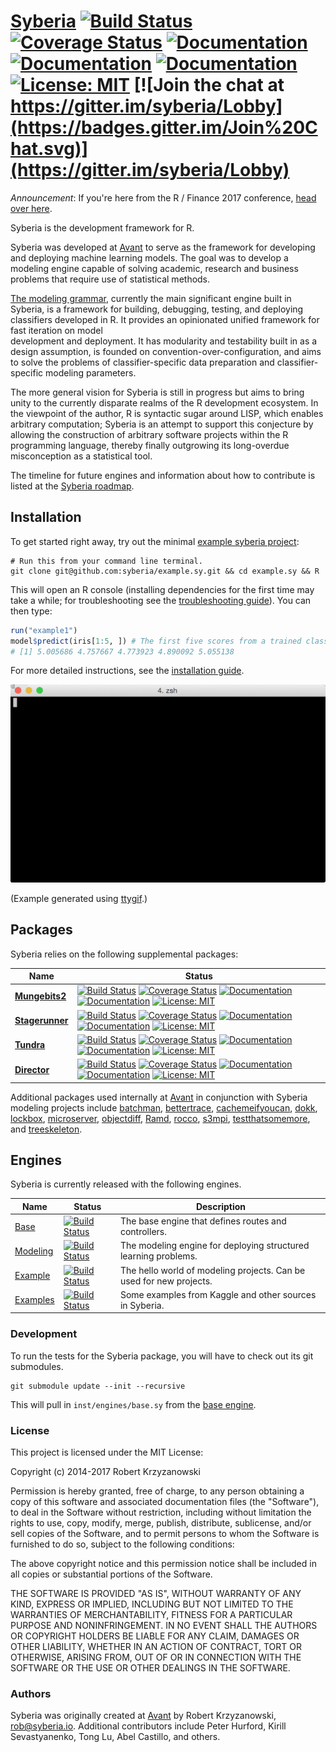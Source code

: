 [Syberia](http://syberia.io) [![Build Status](https://travis-ci.org/syberia/syberia.svg?branch=master)](https://travis-ci.org/syberia/syberia) [![Coverage Status](https://coveralls.io/repos/syberia/syberia/badge.svg?branch=master)](https://coveralls.io/r/syberia/syberia) [![Documentation](https://img.shields.io/badge/guide-%E2%9C%93-ff69b4.svg)](http://syberia.io/docs) [![Documentation](https://img.shields.io/badge/docs-%E2%9C%93-900c3f.svg)](http://syberia.io/docs/packages) [![Documentation](https://img.shields.io/badge/rocco-%E2%9C%93-blue.svg)](http://syberia.github.io/syberia/) [![License: MIT](https://img.shields.io/badge/License-MIT-yellow.svg)](https://github.com/syberia/syberia/blob/master/LICENSE) [![Join the chat at https://gitter.im/syberia/Lobby](https://badges.gitter.im/Join%20Chat.svg)](https://gitter.im/syberia/Lobby) 
===========

*Announcement*: If you're here from the R / Finance 2017 conference, 
[head over here](https://github.com/robertzk/rfinance17).

Syberia is the development framework for R.

Syberia was developed at [Avant](https://github.com/avantcredit) to
serve as the framework for developing and deploying machine learning models.
The goal was to develop a modeling engine capable of solving academic,
research and business problems that require use of statistical methods.

[The modeling grammar](http://github.com/syberia/modeling.sy),
currently the main significant engine built in Syberia, is a
framework for building, debugging, testing, and deploying classifiers developed in R.
It provides an opinionated unified framework for fast iteration on model  
development and deployment. It has modularity and testability built in
as a design assumption, is founded on convention-over-configuration,
and aims to solve the problems of classifier-specific data preparation and
classifier-specific modeling parameters.

The more general vision for Syberia is still in progress but aims
to bring unity to the currently disparate realms of the R development ecosystem.
In the viewpoint of the author, R is syntactic sugar around LISP, which enables arbitrary computation;
Syberia is an attempt to support this conjecture by allowing the
construction of arbitrary software projects within the R programming language,
thereby finally outgrowing its long-overdue misconception as a statistical tool.

The timeline for future engines and information about how
to contribute is listed at the [Syberia roadmap](http://syberia.io/roadmap).

## Installation

To get started right away, try out the minimal
[example syberia project](https://github.com/syberia/example.sy):

```
# Run this from your command line terminal.
git clone git@github.com:syberia/example.sy.git && cd example.sy && R
```

This will open an R console (installing dependencies for the first time may take a while;
for troubleshooting see the [troubleshooting guide](http://syberia.io/trouble)).
You can then type:

```r
run("example1")
model$predict(iris[1:5, ]) # The first five scores from a trained classifier.
# [1] 5.005686 4.757667 4.773923 4.890092 5.055138
```

For more detailed instructions, see the [installation guide](http://syberia.io/docs).

![Minimal syberia example](inst/images/simple_run_example.gif)

(Example generated using [ttygif](https://github.com/icholy/ttygif).)

## Packages

Syberia relies on the following supplemental packages:

| Name | Status |
| ---- | -----  |
| [**Mungebits2**](https://github.com/syberia/mungebits2) | [![Build Status](https://travis-ci.org/syberia/mungebits2.svg?branch=master)](https://travis-ci.org/syberia/mungebits2) [![Coverage Status](https://coveralls.io/repos/syberia/mungebits2/badge.svg?branch=master&service=github)](https://coveralls.io/r/syberia/mungebits2)  [![Documentation](https://img.shields.io/badge/docs-%E2%9C%93-900c3f.svg)](http://syberia.io/docs/packages/mungebits2) [![Documentation](https://img.shields.io/badge/rocco-%E2%9C%93-blue.svg)](http://syberia.github.io/mungebits2/) [![License: MIT](https://img.shields.io/badge/License-MIT-yellow.svg)](https://github.com/syberia/syberia/blob/master/LICENSE) |
| [**Stagerunner**](https://github.com/syberia/stagerunner) | [![Build Status](https://travis-ci.org/syberia/stagerunner.svg?branch=master)](https://travis-ci.org/syberia/stagerunner) [![Coverage Status](https://img.shields.io/coveralls/syberia/stagerunner.svg)](https://coveralls.io/r/syberia/stagerunner) [![Documentation](https://img.shields.io/badge/docs-%E2%9C%93-900c3f.svg)](http://syberia.io/docs/packages/stagerunner) [![Documentation](https://img.shields.io/badge/rocco-%E2%9C%93-blue.svg)](http://syberia.github.io/stagerunner/) [![License: MIT](https://img.shields.io/badge/License-MIT-yellow.svg)](https://github.com/syberia/syberia/blob/master/LICENSE) |
| [**Tundra**](https://github.com/syberia/tundra) | [![Build Status](https://img.shields.io/travis/syberia/tundra.svg)](https://travis-ci.org/syberia/tundra) [![Coverage Status](https://coveralls.io/repos/github/syberia/tundra/badge.svg?branch=master)](https://coveralls.io/r/syberia/tundra) [![Documentation](https://img.shields.io/badge/docs-%E2%9C%93-900c3f.svg)](http://syberia.io/docs/packages/tundra) [![Documentation](https://img.shields.io/badge/rocco-%E2%9C%93-blue.svg)](http://syberia.github.io/tundra/) [![License: MIT](https://img.shields.io/badge/License-MIT-yellow.svg)](https://github.com/syberia/syberia/blob/master/LICENSE)   |
| [**Director**](https://github.com/syberia/director) | [![Build Status](https://travis-ci.org/syberia/director.svg?branch=master)](https://travis-ci.org/syberia/director) [![Coverage Status](https://coveralls.io/repos/github/syberia/director/badge.svg?branch=master)](https://coveralls.io/r/syberia/director) [![Documentation](https://img.shields.io/badge/docs-%E2%9C%93-900c3f.svg)](http://syberia.io/docs/packages/director) [![Documentation](https://img.shields.io/badge/rocco-%E2%9C%93-blue.svg)](http://syberia.github.io/director/) [![License: MIT](https://img.shields.io/badge/License-MIT-yellow.svg)](https://github.com/syberia/syberia/blob/master/LICENSE)  |

Additional packages used internally at [Avant](https://github.com/avantcredit)
in conjunction with Syberia modeling projects include
[batchman](https://github.com/peterhurford/batchman),
[bettertrace](https://github.com/robertzk/bettertrace),
[cachemeifyoucan](https://github.com/robertzk/cachemeifyoucan),
[dokk](https://github.com/kirillseva/dokk),
[lockbox](https://github.com/robertzk/lockbox),
[microserver](https://github.com/robertzk/microserver),
[objectdiff](https://github.com/robertzk/objectdiff),
[Ramd](https://github.com/robertzk/Ramd),
[rocco](https://github.com/robertzk/rocco),
[s3mpi](https://github.com/robertzk/s3mpi),
[testthatsomemore](https://github.com/robertzk/testthatsomemore), and
[treeskeleton](https://github.com/robertzk/treeskeleton).

## Engines

Syberia is currently released with the following engines.

| Name | Status |  Description |
| ---- | ------ | -----  |
| [Base](https://github.com/syberia/base.sy) | [![Build Status](https://img.shields.io/travis/syberia/base.sy.svg)](https://travis-ci.org/syberia/base.sy) | The base engine that defines routes and controllers. |
| [Modeling](https://github.com/syberia/modeling.sy) | [![Build Status](https://img.shields.io/travis/syberia/modeling.sy.svg)](https://travis-ci.org/syberia/modeling.sy) | The modeling engine for deploying structured learning problems. |
| [Example](https://github.com/syberia/example.sy) | [![Build Status](https://img.shields.io/travis/syberia/example.sy.svg)](https://travis-ci.org/syberia/example.sy) | The hello world of modeling projects. Can be used for new projects. |
| [Examples](https://github.com/syberia/examples) | [![Build Status](https://img.shields.io/travis/syberia/examples.svg)](https://travis-ci.org/syberia/examples) | Some examples from Kaggle and other sources in Syberia. |

### Development

To run the tests for the Syberia package, you will have to check
out its git submodules.

```
git submodule update --init --recursive
```

This will pull in `inst/engines/base.sy` from the [base engine](http://github.com/syberia/base.sy).

### License

This project is licensed under the MIT License:

Copyright (c) 2014-2017 Robert Krzyzanowski

Permission is hereby granted, free of charge, to any person obtaining
a copy of this software and associated documentation files (the
"Software"), to deal in the Software without restriction, including
without limitation the rights to use, copy, modify, merge, publish,
distribute, sublicense, and/or sell copies of the Software, and to
permit persons to whom the Software is furnished to do so, subject to
the following conditions:

The above copyright notice and this permission notice shall be included
in all copies or substantial portions of the Software.

THE SOFTWARE IS PROVIDED "AS IS", WITHOUT WARRANTY OF ANY KIND,
EXPRESS OR IMPLIED, INCLUDING BUT NOT LIMITED TO THE WARRANTIES OF
MERCHANTABILITY, FITNESS FOR A PARTICULAR PURPOSE AND NONINFRINGEMENT.
IN NO EVENT SHALL THE AUTHORS OR COPYRIGHT HOLDERS BE LIABLE FOR ANY
CLAIM, DAMAGES OR OTHER LIABILITY, WHETHER IN AN ACTION OF CONTRACT,
TORT OR OTHERWISE, ARISING FROM, OUT OF OR IN CONNECTION WITH THE
SOFTWARE OR THE USE OR OTHER DEALINGS IN THE SOFTWARE.

### Authors

Syberia was originally created at [Avant](https://github.com/avantcredit)
by Robert Krzyzanowski, rob@syberia.io. Additional contributors
include Peter Hurford, Kirill Sevastyanenko, Tong Lu, Abel Castillo, and others.

